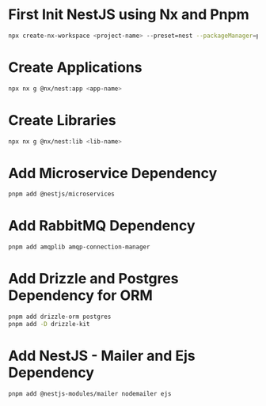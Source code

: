 # First Init NestJS using Nx and Pnpm
```sh
npx create-nx-workspace <project-name> --preset=nest --packageManager=pnpm
```

# Create Applications
```sh
npx nx g @nx/nest:app <app-name>
```

# Create Libraries
```sh
npx nx g @nx/nest:lib <lib-name>
```

# Add Microservice Dependency
```sh
pnpm add @nestjs/microservices
```

# Add RabbitMQ Dependency
```sh
pnpm add amqplib amqp-connection-manager
```

# Add Drizzle and Postgres Dependency for ORM
```sh
pnpm add drizzle-orm postgres
pnpm add -D drizzle-kit
```

# Add NestJS - Mailer and Ejs Dependency
```sh
pnpm add @nestjs-modules/mailer nodemailer ejs
```
